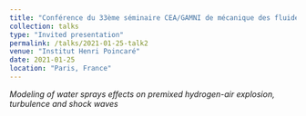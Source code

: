 ```yaml
---
title: "Conférence du 33ème séminaire CEA/GAMNI de mécanique des fluides numérique"
collection: talks
type: "Invited presentation"
permalink: /talks/2021-01-25-talk2
venue: "Institut Henri Poincaré"
date: 2021-01-25
location: "Paris, France"
---
```

_Modeling of water sprays effects on premixed hydrogen-air explosion, turbulence and shock waves_

